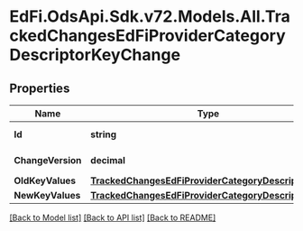 # EdFi.OdsApi.Sdk.v72.Models.All.TrackedChangesEdFiProviderCategoryDescriptorKeyChange

## Properties

Name | Type | Description | Notes
------------ | ------------- | ------------- | -------------
**Id** | **string** | Resource identifier | [optional] 
**ChangeVersion** | **decimal** | Change version | [optional] 
**OldKeyValues** | [**TrackedChangesEdFiProviderCategoryDescriptorKey**](TrackedChangesEdFiProviderCategoryDescriptorKey.md) |  | [optional] 
**NewKeyValues** | [**TrackedChangesEdFiProviderCategoryDescriptorKey**](TrackedChangesEdFiProviderCategoryDescriptorKey.md) |  | [optional] 

[[Back to Model list]](../../README.md#documentation-for-models) [[Back to API list]](../../README.md#documentation-for-api-endpoints) [[Back to README]](../../README.md)

